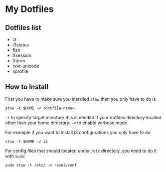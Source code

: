 # My Dotfiles

## Dotfiles list

* i3
* i3status
* fish
* Xsession
 * Xterm
 * rxvt-unicode
* xprofile

## How to install

First you have to make sure you installed `stow` then you only have to do is

```
stow -t $HOME -v <dotfile-name>
```

`-t` to specify target directory this is needed if your dotfiles directory located other than your home directory.
`-v` to enable verbose mode.

For example if you want to install i3 configurations you only have to do:

```
stow -t $HOME -v i3
```

For config files that should located under `/etc` directory, you need to do it with `sudo`:

```
sudo stow -t /etc/ -v resolvconf
```
